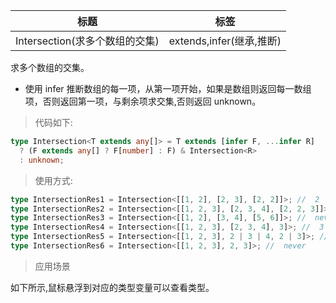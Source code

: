 | 标题                           | 标签                     |
| ------------------------------ | ------------------------ |
| Intersection(求多个数组的交集) | extends,infer(继承,推断) |

求多个数组的交集。

- 使用 infer 推断数组的每一项，从第一项开始，如果是数组则返回每一数组项，否则返回第一项，与剩余项求交集,否则返回 unknown。

> 代码如下:

```ts
type Intersection<T extends any[]> = T extends [infer F, ...infer R]
  ? (F extends any[] ? F[number] : F) & Intersection<R>
  : unknown;
```

> 使用方式:

```ts
type IntersectionRes1 = Intersection<[[1, 2], [2, 3], [2, 2]]>; //  2
type IntersectionRes2 = Intersection<[[1, 2, 3], [2, 3, 4], [2, 2, 3]]>; //  2 | 3
type IntersectionRes3 = Intersection<[[1, 2], [3, 4], [5, 6]]>; //  never
type IntersectionRes4 = Intersection<[[1, 2, 3], [2, 3, 4], 3]>; //  3
type IntersectionRes5 = Intersection<[[1, 2, 3], 2 | 3 | 4, 2 | 3]>; //  2 | 3
type IntersectionRes6 = Intersection<[[1, 2, 3], 2, 3]>; //  never
```

> 应用场景

如下所示,鼠标悬浮到对应的类型变量可以查看类型。

<div class="code-editor" data-url="codes/typescript/demo/Intersection.ts" data-language="typescript"></div>
